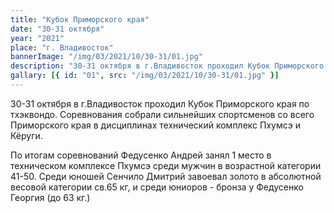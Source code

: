 ```yaml
---
title: "Кубок Приморского края"
date: "30-31 октября"
year: "2021"
place: "г. Владивосток"
bannerImage: "/img/03/2021/10/30-31/01.jpg"
description: "30-31 октября в г.Владивосток проходил Кубок Приморского края по тхэквондо. Соревнования собрали сильнейших спортсменов со всего Приморского края в дисциплинах технический комплекс Пхумсэ и Кёруги. По итогам соревнований Федусенко Андрей занял 1 место в техническом комплексе Пхумсэ среди мужчин в возрастной категории 41-50. Среди юношей Сенчило Дмитрий завоевал золото в абсолютной весовой категории св.65 кг, и среди юниоров - бронза у Федусенко Георгия (до 63 кг.)"
gallary: [{ id: "01", src: "/img/03/2021/10/30-31/01.jpg" }]
---
```


30-31 октября в г.Владивосток проходил Кубок Приморского края по тхэквондо. Соревнования собрали сильнейших спортсменов со всего Приморского края в дисциплинах технический комплекс Пхумсэ и Кёруги.

По итогам соревнований Федусенко Андрей занял 1 место в техническом комплексе Пхумсэ среди мужчин в возрастной категории 41-50. Среди юношей Сенчило Дмитрий завоевал золото в абсолютной весовой категории св.65 кг, и среди юниоров - бронза у Федусенко Георгия (до 63 кг.)
